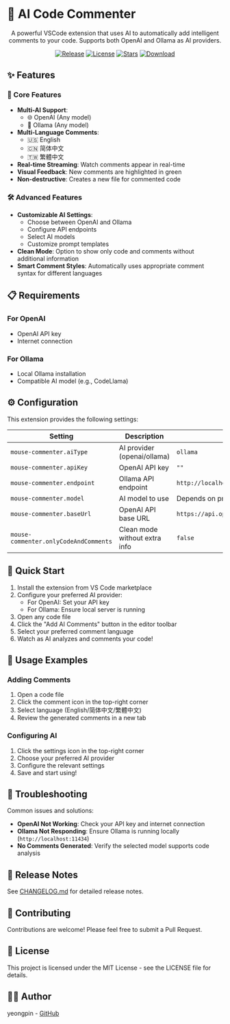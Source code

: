 # 🤖 AI Code Commenter
<div align="center">
A powerful VSCode extension that uses AI to automatically add intelligent comments to your code. Supports both OpenAI and Ollama as AI providers.


<p align="center">

[![Release](https://img.shields.io/github/v/release/yeongpin/mouse-commenter?style=flat-square&logo=github&color=blue)](https://github.com/yeongpin/mouse-commenter/releases/latest)
[![License](https://img.shields.io/badge/license-MIT-green.svg)](https://github.com/yeongpin/mouse-commenter/blob/main/LICENSE)
[![Stars](https://img.shields.io/github/stars/yeongpin/mouse-commenter?style=flat-square&logo=github)](https://github.com/yeongpin/mouse-commenter/stargazers)
[![Download](https://img.shields.io/github/downloads/yeongpin/mouse-commenter/total?style=flat-square&logo=github&color=52c41a)](https://github.com/yeongpin/mouse-commenter/releases/latest)

</p>
</div>

## ✨ Features

### 🎯 Core Features
- **Multi-AI Support**: 
  - 🌐 OpenAI (Any model)
  - 🚀 Ollama (Any model)
- **Multi-Language Comments**:
  - 🇺🇸 English
  - 🇨🇳 简体中文
  - 🇹🇼 繁體中文
- **Real-time Streaming**: Watch comments appear in real-time
- **Visual Feedback**: New comments are highlighted in green
- **Non-destructive**: Creates a new file for commented code

### 🛠️ Advanced Features
- **Customizable AI Settings**:
  - Choose between OpenAI and Ollama
  - Configure API endpoints
  - Select AI models
  - Customize prompt templates
- **Clean Mode**: Option to show only code and comments without additional information
- **Smart Comment Styles**: Automatically uses appropriate comment syntax for different languages

## 📋 Requirements

### For OpenAI
- OpenAI API key
- Internet connection

### For Ollama
- Local Ollama installation
- Compatible AI model (e.g., CodeLlama)

## ⚙️ Configuration

This extension provides the following settings:

| Setting | Description | Default |
|---------|-------------|---------|
| `mouse-commenter.aiType` | AI provider (openai/ollama) | `ollama` |
| `mouse-commenter.apiKey` | OpenAI API key | `""` |
| `mouse-commenter.endpoint` | Ollama API endpoint | `http://localhost:11434/api/generate` |
| `mouse-commenter.model` | AI model to use | Depends on provider |
| `mouse-commenter.baseUrl` | OpenAI API base URL | `https://api.openai.com/v1` |
| `mouse-commenter.onlyCodeAndComments` | Clean mode without extra info | `false` |

## 🚀 Quick Start

1. Install the extension from VS Code marketplace
2. Configure your preferred AI provider:
   - For OpenAI: Set your API key
   - For Ollama: Ensure local server is running
3. Open any code file
4. Click the "Add AI Comments" button in the editor toolbar
5. Select your preferred comment language
6. Watch as AI analyzes and comments your code!

## 🎨 Usage Examples

### Adding Comments
1. Open a code file
2. Click the comment icon in the top-right corner
3. Select language (English/简体中文/繁體中文)
4. Review the generated comments in a new tab

### Configuring AI
1. Click the settings icon in the top-right corner
2. Choose your preferred AI provider
3. Configure the relevant settings
4. Save and start using!

## 🔧 Troubleshooting

Common issues and solutions:

- **OpenAI Not Working**: Check your API key and internet connection
- **Ollama Not Responding**: Ensure Ollama is running locally (`http://localhost:11434`)
- **No Comments Generated**: Verify the selected model supports code analysis

## 📝 Release Notes

See [CHANGELOG.md](CHANGELOG.md) for detailed release notes.


## 🤝 Contributing

Contributions are welcome! Please feel free to submit a Pull Request.

## 📄 License

This project is licensed under the MIT License - see the LICENSE file for details.

## 👨‍💻 Author

yeongpin - [GitHub](https://github.com/yeongpin) 